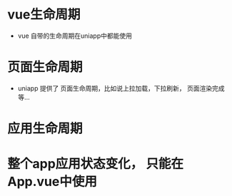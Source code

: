 # vue生命周期
- vue 自带的生命周期在uniapp中都能使用

# 页面生命周期
- uniapp 提供了 页面生命周期，比如说上拉加载，下拉刷新， 页面渲染完成等...

# 应用生命周期
# 整个app应用状态变化， 只能在App.vue中使用